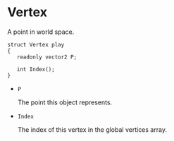 # Vertex

A point in world space.

```
struct Vertex play
{
   readonly vector2 P;

   int Index();
}
```

- `P`

   The point this object represents.

- `Index`

   The index of this vertex in the global vertices array.

<!-- EOF -->
